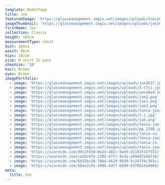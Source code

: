 ```yaml
---
template: ModelPage
title: Joe
featuredImage: 'https://glassmanagement.imgix.net/images/uploads/tonia912839.jpg'
imageThumbnail: 'https://glassmanagement.imgix.net/images/uploads/joe2637.jpg'
firstName: Joe
collection: Classic
height: 185cm
measurementType: chest
bust: 104cm
waist: 86cm
hips: 102cm
size: M shirt 32 pant
shoeSize: '10'
hair: Brown
eyes: Brown
imagePortfolio:
  - image: 'https://glassmanagement.imgix.net/images/uploads/joe2637.jpg'
  - image: 'https://glassmanagement.imgix.net/images/uploads/4-t7j1.jpg'
  - image: 'https://glassmanagement.imgix.net/images/uploads/unnamed-18.jpg'
  - image: 'https://glassmanagement.imgix.net/images/uploads/joe2.png'
  - image: 'https://glassmanagement.imgix.net/images/uploads/joe1.png'
  - image: 'https://glassmanagement.imgix.net/images/uploads/joe3.png'
  - image: 'https://glassmanagement.imgix.net/images/uploads/tonia-joe238479.jpg'
  - image: 'https://glassmanagement.imgix.net/images/uploads/t-j.jpg'
  - image: 'https://glassmanagement.imgix.net/images/uploads/joe.png'
  - image: 'https://glassmanagement.imgix.net/images/uploads/tonia-joe71328.jpg'
  - image: 'https://glassmanagement.imgix.net/images/uploads/pp_1298.jpg'
  - image: 'https://glassmanagement.imgix.net/images/uploads/tonia-co.-20-of-31-.jpg'
  - image: 'https://glassmanagement.imgix.net/images/uploads/tonia-joe25463789.jpg'
  - image: 'https://glassmanagement.imgix.net/images/uploads/tonia-co.-6-of-31-.jpg'
  - image: 'https://glassmanagement.imgix.net/images/uploads/tonia-joe478.jpg'
  - image: 'https://ucarecdn.com/d9c2fd3d-8a24-482c-9ae5-d1193f32f552/'
  - image: 'https://ucarecdn.com/ca1bc675-2702-47fc-9c41-a99dd7a56f10/'
  - image: 'https://ucarecdn.com/6b55bc28-78b4-4629-9039-5c247f6c365c/'
  - image: 'https://ucarecdn.com/58ae2c91-399b-4dff-bb09-5d70b19a8969/'
meta:
  title: Joe
---
```



